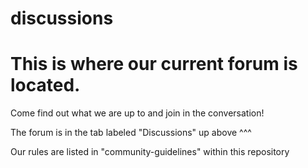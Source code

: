 # discussions
# This is where our current forum is located. 

Come find out what we are up to and join in the conversation!

The forum is in the tab labeled "Discussions" up above ^^^

Our rules are listed in "community-guidelines" within this repository
